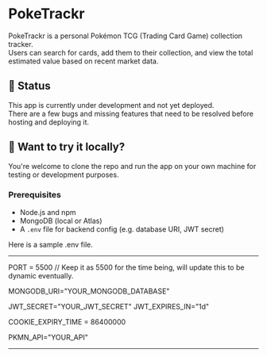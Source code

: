 # PokeTrackr

PokeTrackr is a personal Pokémon TCG (Trading Card Game) collection tracker.  
Users can search for cards, add them to their collection, and view the total estimated value based on recent market data.

## 🚧 Status

This app is currently under development and not yet deployed.  
There are a few bugs and missing features that need to be resolved before hosting and deploying it.

## 🧪 Want to try it locally?

You're welcome to clone the repo and run the app on your own machine for testing or development purposes.

### Prerequisites

- Node.js and npm
- MongoDB (local or Atlas)
- A `.env` file for backend config (e.g. database URI, JWT secret)

Here is a sample .env file.

---------------------------

PORT = 5500
// Keep it as 5500 for the time being, will update this to be dynamic eventually.

MONGODB_URI="YOUR_MONGODB_DATABASE"

JWT_SECRET="YOUR_JWT_SECRET"
JWT_EXPIRES_IN="1d"

COOKIE_EXPIRY_TIME = 86400000

PKMN_API="YOUR_API"

----------------------------
